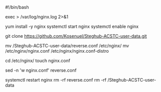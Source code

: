 #!/bin/bash

exec > /var/log/nginx.log 2>&1

yum install -y nginx
systemctl start nginx
systemctl enable nginx

git clone https://github.com/Kosenuel/Steghub-ACSTC-user-data.git

mv /Steghub-ACSTC-user-data/reverse.conf /etc/nginx/
mv /etc/nginx/nginx.conf /etc/nginx/nginx.conf-distro

cd /etc/nginx/
touch nginx.conf

sed -n 'w nginx.conf' reverse.conf

systemctl restart nginx
rm -rf reverse.conf
rm -rf /Steghub-ACSTC-user-data

